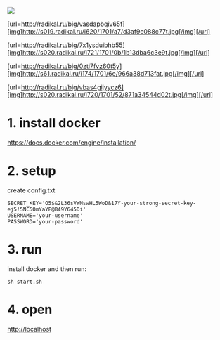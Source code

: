 ![](http://s015.radikal.ru/i330/1701/fd/9a485e5426bet.jpg)

[url=http://radikal.ru/big/vasdapbqiv65f][img]http://s019.radikal.ru/i620/1701/a7/d3af9c088c77t.jpg[/img][/url]

[url=http://radikal.ru/big/7x1ysduibhb55][img]http://s020.radikal.ru/i721/1701/0b/1b13dba6c3e9t.jpg[/img][/url]

[url=http://radikal.ru/big/0zti7fvz60t5y][img]http://s61.radikal.ru/i174/1701/6e/966a38d713fat.jpg[/img][/url]

[url=http://radikal.ru/big/vbas4gijyycz6][img]http://s020.radikal.ru/i720/1701/52/871a34544d02t.jpg[/img][/url]

# 1. install docker
https://docs.docker.com/engine/installation/

# 2. setup
create config.txt
```
SECRET_KEY='O5$&2L36sVWNswHL5WoD&17Y-your-strong-secret-key-ej5!5NC5OmYaYF@B49Y645Di'
USERNAME='your-username'
PASSWORD='your-password'
```
# 3. run
install docker and then run:
```
sh start.sh
```
# 4. open
[http://localhost](http://localhost)
